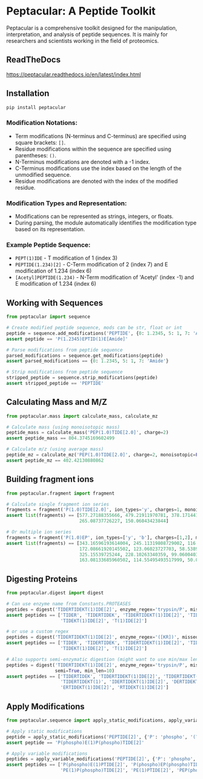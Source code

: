 
# Peptacular: A Peptide Toolkit

Peptacular is a comprehensive toolkit designed for the manipulation, interpretation, and analysis of peptide sequences.
It is mainly for researchers and scientists working in the field of proteomics.

## ReadTheDocs
https://peptacular.readthedocs.io/en/latest/index.html

## Installation

```bash
pip install peptacular
```

### Modification Notations:
- Term modifications (N-terminus and C-terminus) are specified using square brackets: `[]`.
- Residue modifications within the sequence are specified using parentheses: `()`.
- N-Terminus modifications are denoted with a -1 index.
- C-Terminus modifications use the index based on the length of the unmodified sequence.
- Residue modifications are denoted with the index of the modified residue.

### Modification Types and Representation:
- Modifications can be represented as strings, integers, or floats.
- During parsing, the module automatically identifies the modification type based on its representation.

### Example Peptide Sequence:
- `PEPT(1)IDE` - T modification of 1 (index 3)
- `PEPTIDE(1.234)[2]` - C-Term modification of 2 (index 7) and E modification of 1.234 (index 6)
- `[Acetyl]PEPTIDE(1.234)` - N-Term modification of 'Acetyl' (index -1) and E modification of 1.234 (index 6)

## Working with Sequences

```python
from peptacular import sequence

# Create modified peptide sequence, mods can be str, float or int
peptide = sequence.add_modifications('PEPTIDE', {0: 1.2345, 5: 1, 7: 'Amide'})
assert peptide == 'P(1.2345)EPTID(1)E[Amide]'

# Parse modifications from peptide sequence
parsed_modifications = sequence.get_modifications(peptide)
assert parsed_modifications == {0: 1.2345, 5: 1, 7: 'Amide'}

# Strip modifications from peptide sequence
stripped_peptide = sequence.strip_modifications(peptide)
assert stripped_peptide == 'PEPTIDE'
```

## Calculating Mass and M/Z
```python
from peptacular.mass import calculate_mass, calculate_mz

# Calculate mass (using monoisotopic mass)
peptide_mass = calculate_mass('PEP(1.0)TIDE[2.0]', charge=2)
assert peptide_mass == 804.3745169602499

# Calculate m/z (using average mass)
peptide_mz = calculate_mz('PEP(1.0)TIDE[2.0]', charge=2, monoisotopic=False)
assert peptide_mz == 402.42130880862
```

## Building fragment ions
```python
from peptacular.fragment import fragment

# Calculate single fragment ion series
fragments = fragment('P(1.0)TIDE[2.0]', ion_types='y', charges=1, monoisotopic=True)
assert list(fragments) == [577.27188355666, 479.21911970781, 378.17144123940005, 
                           265.08737726227, 150.06043423844]

# Or multiple ion series
fragments = fragment('P(1.0)EP', ion_types=['y', 'b'], charges=[1,2], monoisotopic=True)
assert list(fragments) == [343.16596193614004, 245.11319808729002, 116.07060499932, 
                           172.08661920145502, 123.06023727703, 58.538940733045, 
                           325.15539725244, 228.10263340359, 99.06004031562, 
                           163.08133685960502, 114.55495493517999, 50.033658391195004]
```

## Digesting Proteins
```python
from peptacular.digest import digest

# Can use enzyme name from Constants.PROTEASES
peptides = digest('TIDERTIDEKT(1)IDE[2]', enzyme_regex='trypsin/P', missed_cleavages=2)
assert peptides == ['TIDER', 'TIDERTIDEK', 'TIDERTIDEKT(1)IDE[2]', 'TIDEK', 
                    'TIDEKT(1)IDE[2]', 'T(1)IDE[2]']

# or use a custom regex
peptides = digest('TIDERTIDEKT(1)IDE[2]', enzyme_regex='([KR])', missed_cleavages=2)
assert peptides == ['TIDER', 'TIDERTIDEK', 'TIDERTIDEKT(1)IDE[2]', 'TIDEK', 
                    'TIDEKT(1)IDE[2]', 'T(1)IDE[2]']

# Also supports semi-enzymatic digestion (might want to use min/max len to filter)
peptides = digest('TIDERTIDEKT(1)IDE[2]', enzyme_regex='trypsin/P', missed_cleavages=2, 
                  semi=True, min_len=10)
assert peptides == ['TIDERTIDEK', 'TIDERTIDEKT(1)IDE[2]', 'TIDERTIDEKT(1)ID', 'TIDERTIDEKT(1)I', 
                    'TIDERTIDEKT(1)', 'IDERTIDEKT(1)IDE[2]', 'DERTIDEKT(1)IDE[2]', 
                    'ERTIDEKT(1)IDE[2]', 'RTIDEKT(1)IDE[2]']
```

## Apply Modifications
```python
from peptacular.sequence import apply_static_modifications, apply_variable_modifications

# Apply static modifications
peptide = apply_static_modifications('PEPTIDE[2]', {'P': 'phospho', '(?<=P)E': 1})
assert peptide == 'P(phospho)E(1)P(phospho)TIDE[2]'

# Apply variable modifications
peptides = apply_variable_modifications('PEPTIDE[2]', {'P': 'phospho', '(?<=P)E': 1}, max_mods=2)
assert peptides == ['P(phospho)E(1)PTIDE[2]', 'P(phospho)EP(phospho)TIDE[2]', 'P(phospho)EPTIDE[2]',
                    'PE(1)P(phospho)TIDE[2]', 'PE(1)PTIDE[2]', 'PEP(phospho)TIDE[2]', 'PEPTIDE[2]']
```